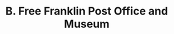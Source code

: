 ---
layout: repo
title: "B. Free Franklin Post Office and Museum"
id: 14817
permalink: repos/14817/
---